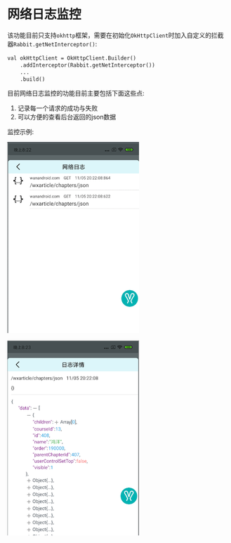 # 网络日志监控

该功能目前只支持`okhttp`框架，需要在初始化`OkHttpClient`时加入自定义的拦截器`Rabbit.getNetInterceptor()`:

```
val okHttpClient = OkHttpClient.Builder()
    .addInterceptor(Rabbit.getNetInterceptor())
    ...
    .build()
```

目前网络日志监控的功能目前主要包括下面这些点:

1. 记录每一个请求的成功与失败
2. 可以方便的查看后台返回的json数据

监控示例:

![pic1](picture/rabbit_net1.png)

![pic1](picture/rabbit_net2.png)